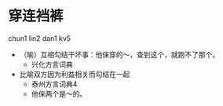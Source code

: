 # 穿连裆裤
chun1 lin2 dan1 kv5
+ （喻）互相勾结干坏事：他俫穿的～，查到这个，就跑不了那个。
  * 兴化方言词典
+ 比喻双方因为利益相关而勾结在一起
  * 泰州方言词典4
  - 他俫两个是～的。

